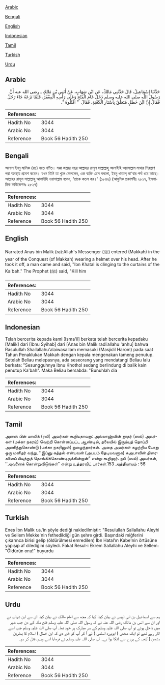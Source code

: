 [Arabic](#arabic)

[Bengali](#bengali)

[English](#english)

[Indonesian](#indonesian)

[Tamil](#tamil)

[Turkish](#turkish)

[Urdu](#urdu)

## Arabic


<div dir="rtl" lang="ar" style={{fontSize:'larger',backgroundColor:'#f8f9fa',padding:20}}>
حَدَّثَنَا إِسْمَاعِيلُ، قَالَ حَدَّثَنِي مَالِكٌ، عَنِ ابْنِ شِهَابٍ، عَنْ أَنَسِ بْنِ مَالِكٍ ـ رضى الله عنه أَنَّ رَسُولَ اللَّهِ صلى الله عليه وسلم دَخَلَ عَامَ الْفَتْحِ وَعَلَى رَأْسِهِ الْمِغْفَرُ، فَلَمَّا نَزَعَهُ جَاءَ رَجُلٌ فَقَالَ إِنَّ ابْنَ خَطَلٍ مُتَعَلِّقٌ بِأَسْتَارِ الْكَعْبَةِ، فَقَالَ ‏ "‏ اقْتُلُوهُ ‏"‏‏.‏
</div>
<div style={{backgroundColor:'#f8f9fa',padding:20, marginBottom: 10}}><table> <thead> <tr> <th>References:</th> <th></th> </tr> </thead> <tbody><tr><td>Hadith No</td><td>3044</td></tr><tr><td>Arabic No</td><td>3044</td></tr><tr><td>Reference</td><td>Book 56 Hadith 250</td></tr></tbody></table></div>

## Bengali


<div dir="ltr" lang="bn" style={{fontSize:'larger',backgroundColor:'#f8f9fa',padding:20}}>
আনাস ইবনু মালিক (রাঃ) হতে বর্ণিত। মক্কা জয়ের বছর আল্লাহর রাসূল সাল্লাল্লাহু আলাইহি ওয়াসাল্লাম মাথায় শিরস্ত্রাণ পরা অবস্থায় প্রবেশ করেন। যখন তিনি তা খুলে ফেললেন, এক ব্যক্তি এসে বললো, ইবনু খাতাল্ কা‘বার পর্দা ধরে আছে। আল্লাহর রাসূল সাল্লাল্লাহু আলাইহি ওয়াসাল্লাম বলেন, ‘তাকে কতল কর।’ (১৮৪৬) (আধুনিক প্রকাশনীঃ ২৮১৭, ইসলামিক ফাউন্ডেশনঃ ২৮২৭)
</div>
<div style={{backgroundColor:'#f8f9fa',padding:20, marginBottom: 10}}><table> <thead> <tr> <th>References:</th> <th></th> </tr> </thead> <tbody><tr><td>Hadith No</td><td>3044</td></tr><tr><td>Arabic No</td><td>3044</td></tr><tr><td>Reference</td><td>Book 56 Hadith 250</td></tr></tbody></table></div>

## English


<div dir="ltr" lang="en" style={{fontSize:'larger',backgroundColor:'#f8f9fa',padding:20}}>
Narrated Anas bin Malik (ra):Allah's Messenger (ﷺ) entered (Makkah) in the year of the Conquest (of Makkah) wearing a helmet over his head. After he took it off, a man came and said, "Ibn Khatal is clinging to the curtains of the Ka'bah." The Prophet (ﷺ) said, "Kill him
</div>
<div style={{backgroundColor:'#f8f9fa',padding:20, marginBottom: 10}}><table> <thead> <tr> <th>References:</th> <th></th> </tr> </thead> <tbody><tr><td>Hadith No</td><td>3044</td></tr><tr><td>Arabic No</td><td>3044</td></tr><tr><td>Reference</td><td>Book 56 Hadith 250</td></tr></tbody></table></div>

## Indonesian


<div dir="ltr" lang="id" style={{fontSize:'larger',backgroundColor:'#f8f9fa',padding:20}}>
Telah bercerita kepada kami [Isma'il] berkata telah bercerita kepadaku [Malik] dari [Ibnu Syihab] dari [Anas bin Malik radliallahu 'anhu] bahwa Rasulullah Shallallahu'alaiwasallam memasuki (Masjidil Harom) pada saat Tahun Penaklukan Makkah dengan kepala mengenakan tameng penutup. Setelah Beliau melepasnya, ada seseorang yang mendatangi Beliau lalu berkata: "Sesungguhnya Ibnu Khothol sedang berlindung di balik kain penutup Ka'bah". Maka Beliau bersabda: "Bunuhlah dia
</div>
<div style={{backgroundColor:'#f8f9fa',padding:20, marginBottom: 10}}><table> <thead> <tr> <th>References:</th> <th></th> </tr> </thead> <tbody><tr><td>Hadith No</td><td>3044</td></tr><tr><td>Arabic No</td><td>3044</td></tr><tr><td>Reference</td><td>Book 56 Hadith 250</td></tr></tbody></table></div>

## Tamil


<div dir="ltr" lang="ta" style={{fontSize:'larger',backgroundColor:'#f8f9fa',padding:20}}>
அனஸ் பின் மாலிக் (ரலி) அவர்கள் கூறியதாவது: அல்லாஹ்வின் தூதர் (ஸல்) அவர்கள் (மக்கா நகரம்) வெற்றி கொள்ளப்பட்ட ஆண்டில், தலையில் இரும்புத் தொப்பி அணிந்துகொண்டு (மக்கா நகரினுள்) நுழைந்தார்கள். அதை அவர்கள் கழற்றிய போது ஒரு மனிதர் வந்து, ‘‘இப்னு கத்தல் என்பவன் (அபயம் தேடியவனாக) கஅபாவின் திரைகளைப் பிடித்துத் தொங்கிக்கொண்டிருக்கின்றான்” என்று கூறினார். நபி (ஸல்) அவர்கள், ‘‘அவனைக் கொன்றுவிடுங்கள்” என்று உத்தரவிட் டார்கள்.153 அத்தியாயம் : 56
</div>
<div style={{backgroundColor:'#f8f9fa',padding:20, marginBottom: 10}}><table> <thead> <tr> <th>References:</th> <th></th> </tr> </thead> <tbody><tr><td>Hadith No</td><td>3044</td></tr><tr><td>Arabic No</td><td>3044</td></tr><tr><td>Reference</td><td>Book 56 Hadith 250</td></tr></tbody></table></div>

## Turkish


<div dir="ltr" lang="tr" style={{fontSize:'larger',backgroundColor:'#f8f9fa',padding:20}}>
Enes İbn Malik r.a.'in şöyle dediği nakledilmiştir: "Resulullah Sallallahu Aleyhi ve Sellem Mekke'nin fethedildiği gün şehre girdi. Başındaki miğferini çıkarınca birisi gelip (öldürülmesi emredilen) İbn Hatal'ın Kabe'nin örtüsüne yapışıp af dilediğini söyledi. Fakat Resul-i Ekrem Sallallahu Aleyhi ve Sellem: "Öldürün onu!" buyurdu
</div>
<div style={{backgroundColor:'#f8f9fa',padding:20, marginBottom: 10}}><table> <thead> <tr> <th>References:</th> <th></th> </tr> </thead> <tbody><tr><td>Hadith No</td><td>3044</td></tr><tr><td>Arabic No</td><td>3044</td></tr><tr><td>Reference</td><td>Book 56 Hadith 250</td></tr></tbody></table></div>

## Urdu


<div dir="rtl" lang="ur" style={{fontSize:'larger',backgroundColor:'#f8f9fa',padding:20}}>
ہم سے اسماعیل بن ابی اویس نے بیان کیا، کہا کہ مجھ سے امام مالک نے بیان کیا، ان سے ابن شہاب نے اور ان سے انس بن مالک رضی اللہ عنہ نے کہ رسول اللہ صلی اللہ علیہ وسلم فتح مکہ کے دن جب شہر میں داخل ہوئے تو آپ صلی اللہ علیہ وسلم کے سر مبارک پر خود تھا۔ آپ صلی اللہ علیہ وسلم جب اسے اتار رہے تھے تو ایک شخص ( ابوبرزہ اسلمی ) نے آ کر آپ کو خبر دی کہ ابن خطل ( اسلام کا بدترین دشمن ) کعبہ کے پردے سے لٹکا ہوا ہے۔ آپ صلی اللہ علیہ وسلم نے فرمایا اسے وہیں قتل کر دو۔
</div>
<div style={{backgroundColor:'#f8f9fa',padding:20, marginBottom: 10}}><table> <thead> <tr> <th>References:</th> <th></th> </tr> </thead> <tbody><tr><td>Hadith No</td><td>3044</td></tr><tr><td>Arabic No</td><td>3044</td></tr><tr><td>Reference</td><td>Book 56 Hadith 250</td></tr></tbody></table></div>